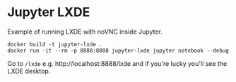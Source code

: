 # Jupyter LXDE

Example of running LXDE with noVNC inside Jupyter.

```
docker build -t jupyter-lxde .
docker run -it --rm -p 8888:8888 jupyter-lxde jupyter notebook --debug
```
Go to `/lxde` e.g. http://localhost:8888/lxde and if you're lucky you'll see the LXDE desktop.
